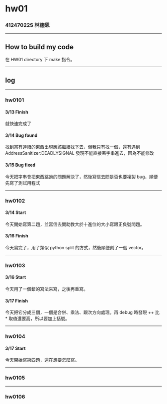 hw01
===

### 41247022S 林德恩

---

## How to build my code
在 HW01 directory 下 make 指令。

---

## log

---

### hw0101

#### 3/13 Finish
就快速完成了

#### 3/14 Bug found
找到當有連續的東西出現應該繼續找下去，但我只有找一個，還有遇到 AddressSanitizer:DEADLYSIGNAL 發現不能直接丟字串進去，因為不能修改

#### 3/15 Bug fixed
今天把字串會把東西跳過的問題解決了，然後寫信去問是否也要複製 bug，順便先寫了測試用程式


----

### hw0102

#### 3/14 Start
今天開始寫第二題，並寫信去問助教大於十進位的大小寫跟正負號問題。

#### 3/16 Finish
今天寫完了，用了類似 python split 的方式，然後順便刻了一個 vector。

----

### hw0103

#### 3/16 Start
今天用了一個錯的寫法來寫，之後再重寫。

#### 3/17 Finish
今天把它分成三個，一個是合併、乘法、跟次方向處理。再 debug 時發現 ++ 比 * 取值還要高，所以要加上括號。

----

### hw0104

#### 3/17 Start
今天開始寫第四題，還在想要怎麼寫。

----

### hw0105

----

### hw0106